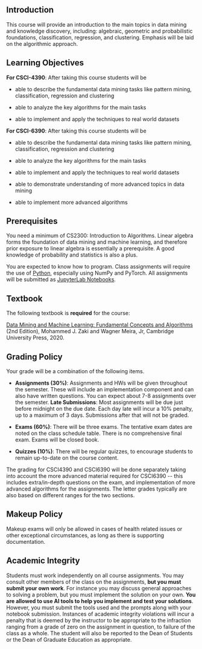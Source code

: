 <!--
.. title: CSCI4390-6390 Syllabus
.. slug: dm_syllabus
.. date: 2024-08-09 09:00:31 UTC-04:00
.. tags:
.. category:
.. link:
.. description:
.. has_math: True
.. type: text
-->

## Introduction

This course will provide an introduction to the main topics in data
mining and knowledge discovery, including: algebraic, geometric and probabilistic
foundations, classification, regression, and clustering.
Emphasis will be laid on the algorithmic approach.


## Learning Objectives

**For CSCI-4390**: After taking this course students will be

* able to describe the fundamental data mining tasks like pattern
  mining, classification, regression and clustering

* able to analyze the key algorithms for the main tasks

* able to implement and apply the techniques to real world datasets

**For CSCI-6390**: After taking this course students will be

* able to describe the fundamental data mining tasks like pattern
  mining, classification, regression and clustering

* able to analyze the key algorithms for the main tasks

* able to implement and apply the techniques to real world datasets

* able to demonstrate understanding of more advanced topics in data
  mining

* able to implement more advanced algorithms


## Prerequisites

You need a minimum of CS2300: Introduction to Algorithms. Linear algebra
forms the foundation of data mining and machine learning, and therefore
prior exposure to linear algebra is essentially a prerequisite. A good
knowledge of probability and statistics is also a plus.

You are expected to know how to program. Class assignments will require
the use of [Python](https://www.python.org/), especially using NumPy and
PyTorch. All assignments will be submitted as [JupyterLab
Notebooks](https://jupyter.org).

## Textbook

The following textbook is **required** for the course:

[Data Mining and Machine Learning: Fundamental Concepts and Algorithms](https://dataminingbook.info/)
(2nd Edition), Mohammed J. Zaki and
Wagner Meira, Jr, Cambridge University Press, 2020.


## Grading Policy

Your grade will be a combination of the following items.

* **Assignments (30%)**: Assignments and HWs will be given throughout the
semester. These will include an implementation component and can also have
written questions. You can expect about 7-8 assignments over the semester.
**Late Submissions**: Most assignments will be due just before midnight on the
due date. Each day late will incur a 10% penalty, up to a maximum of 3 days.
Submissions after that will not be graded.

* **Exams (60%)**: There will be three exams. The tentative exam dates are
noted on the class schedule table. There is no comprehensive final exam. Exams
will be closed book.

* **Quizzes (10%)**: There will be regular quizzes, to encourage students to
remain up-to-date on the course content.


The grading for CSCI4390 and CSCI6390 will be done separately taking
into account the more advanced material required for CSCI6390 -- this
includes extra/in-depth questions on the exam, and implementation of
more advanced algorithms for the assignments. The letter grades
typically are also based on different ranges for the two sections.

## Makeup Policy

Makeup exams will only be allowed in cases of health related issues or
other exceptional circumstances, as long as there is supporting documentation.


## Academic Integrity

Students must work independently on all course assignments. You may
consult other members of the class on the assignments, **but you must
submit your own work**. For instance you may discuss general approaches to
solving a problem, but you must implement the solution on your own.
**You are allowed to use AI tools to help you implement and test your solutions**. 
However, you must submit the tools used and the prompts along with your notebook submission.
Instances of academic integrity violations will incur a penalty that is deemed by
the instructor to be appropriate to the infraction ranging from a grade
of zero on the assignment in question, to failure of the class as a
whole. The student will also be reported to the Dean of Students or the
Dean of Graduate Education as appropriate.
